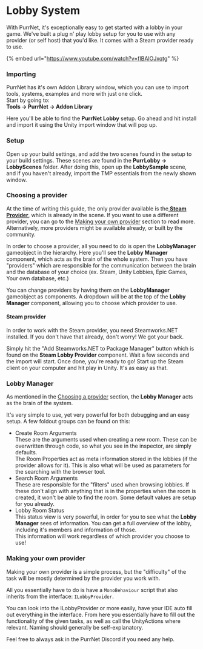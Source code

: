 # Lobby System

With PurrNet, it's exceptionally easy to get started with a lobby in your game. We've built a plug n' play lobby setup for you to use with any provider (or self host) that you'd like. It comes with a Steam provider ready to use.

{% embed url="https://www.youtube.com/watch?v=fIBAlOJxqtg" %}

### Importing

PurrNet has it's own Addon Library window, which you can use to import tools, systems, examples and more with just one click.\
Start by going to:\
**Tools -> PurrNet -> Addon Library**

Here you'll be able to find the **PurrNet Lobby** setup. Go ahead and hit install and import it using the Unity import window that will pop up.

### Setup

Open up your build settings, and add the two scenes found in the setup to your build settings. These scenes are found in the **PurrLobby -> LobbyScenes** folder. After doing this, open up the **LobbySample** scene, and if you haven't already, import the TMP essentials from the newly shown window.

### Choosing a provider

At the time of writing this guide, the only provider available is the[ **Steam Provider**](lobby-system.md#steam-provide), which is already in the scene. If you want to use a different provider, you can go to the [Making your own provider](lobby-system.md#making-your-own-provide) section to read more. Alternatively, more providers might be available already, or built by the community.

In order to choose a provider, all you need to do is open the **LobbyManager** gameobject in the hierarchy. Here you'll see the **Lobby Manager** component, which acts as the brain of the whole system. Then you have "providers" which are responsible for the communication between the brain and the database of your choice (ex. Steam, Unity Lobbies, Epic Games, Your own database, etc.)

You can change providers by having them on the **LobbyManager** gameobject as components. A dropdown will be at the top of the **Lobby Manager** component, allowing you to choose which provider to use.

#### Steam provider

In order to work with the Steam provider, you need Steamworks.NET installed. If you don't have that already, don't worry! We got your back.

Simply hit the "Add Steamworks.NET to Package Manager" button which is found on the **Steam Lobby Provider** component. Wait a few seconds and the import will start. Once done, you're ready to go! Start up the Steam client on your computer and hit play in Unity. It's as easy as that.&#x20;

### Lobby Manager

As mentioned in the [Choosing a provider](lobby-system.md#choosing-a-provider) section, the **Lobby Manager** acts as the brain of the system.

It's very simple to use, yet very powerful for both debugging and an easy setup. A few foldout groups can be found on this:

* Create Room Arguments\
  These are the arguments used when creating a new room. These can be overwritten through code, so what you see in the inspector, are simply defaults.\
  The Room Properties act as meta information stored in the lobbies (if the provider allows for it). This is also what will be used as parameters for the searching with the browser tool.
* Search Room Arguments\
  These are responsible for the "filters" used when browsing lobbies. If these don't align with anything that is in the properties when the room is created, it won't be able to find the room. Some default values are setup for you already.
* Lobby Room Status\
  This status view is very powerful, in order for you to see what the **Lobby Manager** sees of information. You can get a full overview of the lobby, including it's members and information of those.\
  This information will work regardless of which provider you choose to use!

### Making your own provider

Making your own provider is a simple process, but the "difficulty" of the task will be mostly determined by the provider you work with.

All you essentially have to do is have a `MonoBehaviour` script that also inherits from the interface:  `ILobbyProvider`.

You can look into the ILobbyProvider or more easily, have your IDE auto fill out everything in the interface. From here you essentially have to fill out the functionality of the given tasks, as well as call the UnityActions where relevant. Naming should generally be self-explanatory.

Feel free to always ask in the PurrNet Discord if you need any help.&#x20;
